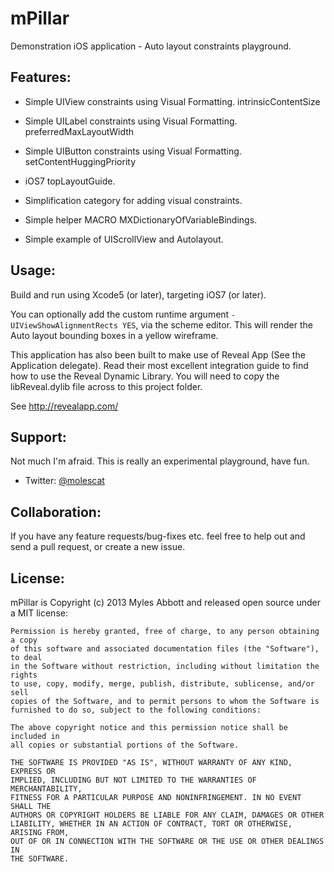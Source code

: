 mPillar
=======

Demonstration iOS application - Auto layout constraints playground.


Features:
---------

* Simple UIView constraints using Visual Formatting.
    intrinsicContentSize
    
* Simple UILabel constraints using Visual Formatting.
    preferredMaxLayoutWidth

* Simple UIButton constraints using Visual Formatting.
    setContentHuggingPriority

* iOS7 topLayoutGuide.

* Simplification category for adding visual constraints.

* Simple helper MACRO MXDictionaryOfVariableBindings.

* Simple example of UIScrollView and Autolayout.


Usage:
------

Build and run using Xcode5 (or later), targeting iOS7 (or later).

You can optionally add the custom runtime argument `-UIViewShowAlignmentRects YES`, via the scheme editor.
This will render the Auto layout bounding boxes in a yellow wireframe.

This application has also been built to make use of Reveal App (See the Application delegate).
Read their most excellent integration guide to find how to use the Reveal Dynamic Library.
You will need to copy the libReveal.dylib file across to this project folder.

See http://revealapp.com/


Support:
--------

Not much I'm afraid. This is really an experimental playground, have fun.

* Twitter: [@molescat](http://twitter.com/molescat)


Collaboration:
--------------

If you have any feature requests/bug-fixes etc. feel free to help out and send a pull request, or create a new issue.


License:
--------

mPillar is Copyright (c) 2013 Myles Abbott and released open source
under a MIT license:

    Permission is hereby granted, free of charge, to any person obtaining a copy
    of this software and associated documentation files (the "Software"), to deal
    in the Software without restriction, including without limitation the rights
    to use, copy, modify, merge, publish, distribute, sublicense, and/or sell
    copies of the Software, and to permit persons to whom the Software is
    furnished to do so, subject to the following conditions:

    The above copyright notice and this permission notice shall be included in
    all copies or substantial portions of the Software.

    THE SOFTWARE IS PROVIDED "AS IS", WITHOUT WARRANTY OF ANY KIND, EXPRESS OR
    IMPLIED, INCLUDING BUT NOT LIMITED TO THE WARRANTIES OF MERCHANTABILITY,
    FITNESS FOR A PARTICULAR PURPOSE AND NONINFRINGEMENT. IN NO EVENT SHALL THE
    AUTHORS OR COPYRIGHT HOLDERS BE LIABLE FOR ANY CLAIM, DAMAGES OR OTHER
    LIABILITY, WHETHER IN AN ACTION OF CONTRACT, TORT OR OTHERWISE, ARISING FROM,
    OUT OF OR IN CONNECTION WITH THE SOFTWARE OR THE USE OR OTHER DEALINGS IN
    THE SOFTWARE.
    